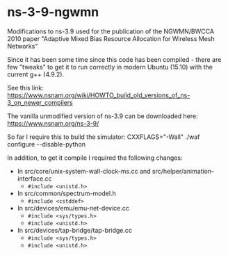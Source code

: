 # ns-3-9-ngwmn
Modifications to ns-3.9 used for the publication of the NGWMN/BWCCA 2010 paper "Adaptive Mixed Bias Resource Allocation for Wireless Mesh Networks"

Since it has been some time since this code has been compiled - there are few "tweaks" to get it to run correctly in modern Ubuntu (15.10) with the current g++ (4.9.2).

See this link: https://www.nsnam.org/wiki/HOWTO_build_old_versions_of_ns-3_on_newer_compilers

The vanilla unmodified version of ns-3.9 can be downloaded here: https://www.nsnam.org/ns-3-9/

So far I require this to build the simulator: CXXFLAGS="-Wall" ./waf configure --disable-python

In addition, to get it compile I required the following changes:

* In src/core/unix-system-wall-clock-ms.cc and src/helper/animation-interface.cc
  * ```#include <unistd.h>```
* In src/common/spectrum-model.h
  * ```#include <cstddef>```
* In src/devices/emu/emu-net-device.cc
  * ```#include <sys/types.h>```
  * ```#include <unistd.h>```
* In src/devices/tap-bridge/tap-bridge.cc
  * ```#include <sys/types.h>```
  * ```#include <unistd.h>```
